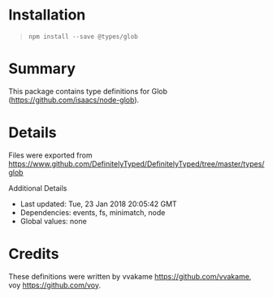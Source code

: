 # Installation
> `npm install --save @types/glob`

# Summary
This package contains type definitions for Glob (https://github.com/isaacs/node-glob).

# Details
Files were exported from https://www.github.com/DefinitelyTyped/DefinitelyTyped/tree/master/types/glob

Additional Details
 * Last updated: Tue, 23 Jan 2018 20:05:42 GMT
 * Dependencies: events, fs, minimatch, node
 * Global values: none

# Credits
These definitions were written by vvakame <https://github.com/vvakame>, voy <https://github.com/voy>.
